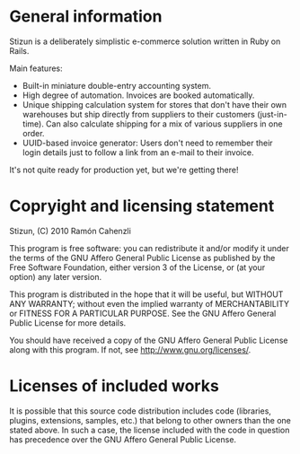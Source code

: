 General information
===================

Stizun is a deliberately simplistic e-commerce solution written
in Ruby on Rails.

Main features:

 * Built-in miniature double-entry accounting system.
 * High degree of automation. Invoices are booked automatically.
 * Unique shipping calculation system for stores that don't have
   their own warehouses but ship directly from suppliers to their
   customers (just-in-time). Can also calculate shipping for a mix
   of various suppliers in one order.
 * UUID-based invoice generator: Users don't need to remember their
   login details just to follow a link from an e-mail to their
   invoice.

It's not quite ready for production yet, but we're getting there!


Copryight and licensing statement
=================================

Stizun, (C) 2010 Ramón Cahenzli

This program is free software: you can redistribute it and/or modify
it under the terms of the GNU Affero General Public License as published by
the Free Software Foundation, either version 3 of the License, or
(at your option) any later version.

This program is distributed in the hope that it will be useful,
but WITHOUT ANY WARRANTY; without even the implied warranty of
MERCHANTABILITY or FITNESS FOR A PARTICULAR PURPOSE.  See the
GNU Affero General Public License for more details.

You should have received a copy of the GNU Affero General Public License
along with this program.  If not, see <http://www.gnu.org/licenses/>.


Licenses of included works
==========================

It is possible that this source code distribution includes code (libraries,
plugins, extensions, samples, etc.) that belong to other owners than the one
stated above. In such a case, the license included with the code in question
has precedence over the GNU Affero General Public License.

